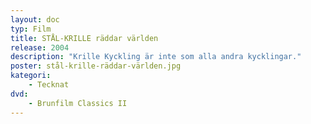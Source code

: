 ```yaml
---
layout: doc
typ: Film
title: STÅL-KRILLE räddar världen
release: 2004
description: "Krille Kyckling är inte som alla andra kycklingar."
poster: stål-krille-räddar-världen.jpg
kategori:
    - Tecknat
dvd:
    - Brunfilm Classics II
---
```


<script setup></script>

<MovieLayout :movie="$frontmatter">
  <template #description>
    **STÅL-KRILLE** är en animerad film om en modig kyckling som drömmer om att bli superhjälte. När hans hönsgård hotas av en mystisk fara, måste Krille samla sitt mod och upptäcka den sanna innebörden av hjältemod.

    Med sin unika animation och hjärtevärmande berättelse, tar filmen oss med på ett äventyr som visar att även den minsta kyckling kan göra stor skillnad i världen.

  </template>
</MovieLayout>
